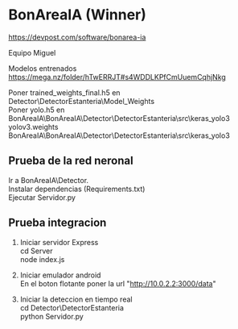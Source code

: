# BonAreaIA (Winner)

https://devpost.com/software/bonarea-ia  

Equipo Miguel

Modelos entrenados
https://mega.nz/folder/hTwERRJT#s4WDDLKPfCmUuemCqhjNkg  

Poner trained_weights_final.h5 en Detector\DetectorEstanteria\Model_Weights  
Poner yolo.h5 en BonAreaIA\BonAreaIA\Detector\DetectorEstanteria\src\keras_yolo3  
yolov3.weights BonAreaIA\BonAreaIA\Detector\DetectorEstanteria\src\keras_yolo3  

## Prueba de la red neronal

Ir a BonAreaIA\Detector.  
Instalar dependencias (Requirements.txt)  
Ejecutar Servidor.py  

## Prueba integracion

1. Iniciar servidor Express  
  cd Server  
  node index.js
  
2. Iniciar emulador android  
  En el boton flotante poner la url "http://10.0.2.2:3000/data"  
3. Iniciar la deteccion en tiempo real  
  cd Detector\DetectorEstanteria  
  python Servidor.py  
